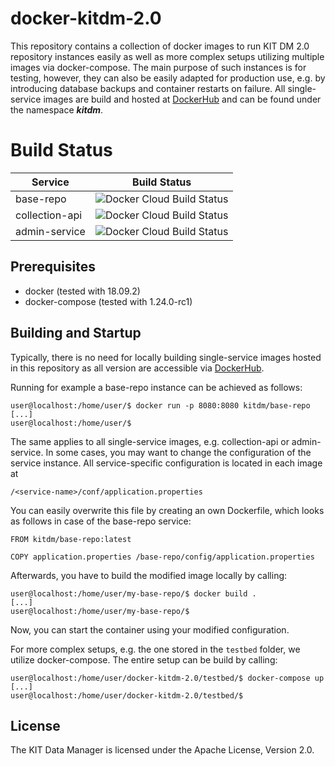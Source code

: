 # docker-kitdm-2.0

This repository contains a collection of docker images to run KIT DM 2.0 repository instances easily as well as more complex setups utilizing multiple images via docker-compose. The main purpose of such instances is for testing, however, they can also be easily adapted for production use, e.g. by introducing database backups and container restarts on failure. All single-service images are build and hosted at [DockerHub](https://hub.docker.com/) and can be found under the namespace ***kitdm***. 

# Build Status

| Service |Build Status|
|---|---|
| base-repo | ![Docker Cloud Build Status](https://img.shields.io/docker/cloud/build/kitdm/base-repo) |
| collection-api | ![Docker Cloud Build Status](https://img.shields.io/docker/cloud/build/kitdm/collection-api) | 
| admin-service | ![Docker Cloud Build Status](https://img.shields.io/docker/cloud/build/kitdm/admin-service) |

## Prerequisites

* docker (tested with 18.09.2)
* docker-compose (tested with 1.24.0-rc1)

## Building and Startup

Typically, there is no need for locally building single-service images hosted in this repository as all version are accessible via [DockerHub](https://hub.docker.com/).

Running for example a base-repo instance can be achieved as follows:

```
user@localhost:/home/user/$ docker run -p 8080:8080 kitdm/base-repo
[...]
user@localhost:/home/user/$
```

The same applies to all single-service images, e.g. collection-api or admin-service.
In some cases, you may want to change the configuration of the service instance. All service-specific configuration is located in each image at

```/<service-name>/conf/application.properties```

You can easily overwrite this file by creating an own Dockerfile, which looks as follows in case of the base-repo service:

```
FROM kitdm/base-repo:latest

COPY application.properties /base-repo/config/application.properties
```

Afterwards, you have to build the modified image locally by calling:

```
user@localhost:/home/user/my-base-repo/$ docker build .
[...]
user@localhost:/home/user/my-base-repo/$
```

Now, you can start the container using your modified configuration.

For more complex setups, e.g. the one stored in the `testbed` folder, we utilize docker-compose. The entire setup can be build by calling:

```
user@localhost:/home/user/docker-kitdm-2.0/testbed/$ docker-compose up
[...]
user@localhost:/home/user/docker-kitdm-2.0/testbed/$
```


## License

The KIT Data Manager is licensed under the Apache License, Version 2.0.
